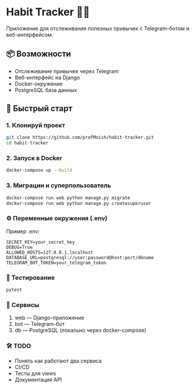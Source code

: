 # Habit Tracker 🧠✅

Приложение для отслеживания полезных привычек с Telegram-ботом и веб-интерфейсом.

## 📦 Возможности

* Отслеживание привычек через Telegram
* Веб-интерфейс на Django
* Docker-окружение
* PostgreSQL база данных

## 🚀 Быстрый старт

### 1. Клонируй проект

```bash
git clone https://github.com/profMoish/habit-tracker.git
cd habit-tracker
```

### 2. Запуск в Docker

```bash
docker-compose up --build
```

### 3. Миграции и суперпользователь

```bash
docker-compose run web python manage.py migrate
docker-compose run web python manage.py createsuperuser
```

### ⚙️ Переменные окружения (.env)

Пример .env:
```
SECRET_KEY=your_secret_key
DEBUG=True
ALLOWED_HOSTS=127.0.0.1,localhost
DATABASE_URL=postgresql://user:password@host:port/dbname
TELEGRAM_BOT_TOKEN=your_telegram_token
```

### 🧪 Тестирование

```bash
pytest
```

###  🐳 Сервисы

1. web — Django-приложение
2. bot — Telegram-бот
3. db — PostgreSQL (локально через docker-compose)


### 🛠 TODO

* Понять как работают два сервиса
* CI/CD
* Тесты для views
* Документация API


